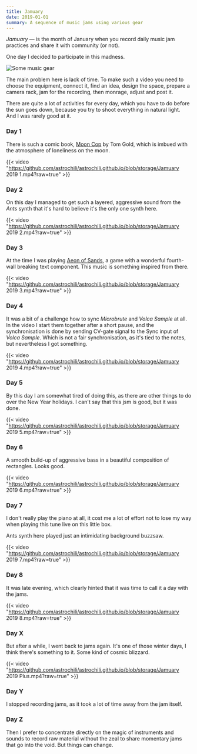 ```yaml
---
title: Jamuary
date: 2019-01-01
summary: A sequence of music jams using various gear
---
```


*Jamuary* — is the month of January when you record daily music jam practices and share it with community (or not).

One day I decided to participate in this madness.

![Some music gear](jamuary.jpg)

The main problem here is lack of time. To make such a video you need to choose the equipment, connect it, find an idea, design the space, prepare a camera rack, jam for the recording, then monrage, adjust and post it.

There are quite a lot of activities for every day, which you have to do before the sun goes down, because you try to shoot everything in natural light. And I was rarely good at it.

### Day 1

There is such a comic book, [Moon Cop](https://www.tomgauld.com/comic-books-v2) by Tom Gold, which is imbued with the atmosphere of loneliness on the moon.

{{< video "https://github.com/astrochili/astrochili.github.io/blob/storage/Jamuary 2019 1.mp4?raw=true" >}}

### Day 2

On this day I managed to get such a layered, aggressive sound from the *Ants* synth that it's hard to believe it's the only one synth here.

{{< video "https://github.com/astrochili/astrochili.github.io/blob/storage/Jamuary 2019 2.mp4?raw=true" >}}

### Day 3

At the time I was playing [Aeon of Sands](https://www.aeonofsands.com), a game with a wonderful fourth-wall breaking text component. This music is something inspired from there.

{{< video "https://github.com/astrochili/astrochili.github.io/blob/storage/Jamuary 2019 3.mp4?raw=true" >}}

### Day 4

It was a bit of a challenge how to sync *Microbrute* and *Volca Sample* at all. In the video I start them together after a short pause, and the synchronisation is done by sending CV-gate signal to the Sync input of *Volca Sample*. Which is not a fair synchronisation, as it's tied to the notes, but nevertheless I got something.

{{< video "https://github.com/astrochili/astrochili.github.io/blob/storage/Jamuary 2019 4.mp4?raw=true" >}}

### Day 5

By this day I am somewhat tired of doing this, as there are other things to do over the New Year holidays. I can't say that this jsm is good, but it was done.

{{< video "https://github.com/astrochili/astrochili.github.io/blob/storage/Jamuary 2019 5.mp4?raw=true" >}}

### Day 6

A smooth build-up of aggressive bass in a beautiful composition of rectangles. Looks good.

{{< video "https://github.com/astrochili/astrochili.github.io/blob/storage/Jamuary 2019 6.mp4?raw=true" >}}

### Day 7

I don't really play the piano at all, it cost me a lot of effort not to lose my way when playing this tune live on this little box.

Ants synth here played just an intimidating background buzzsaw.

{{< video "https://github.com/astrochili/astrochili.github.io/blob/storage/Jamuary 2019 7.mp4?raw=true" >}}

### Day 8

It was late evening, which clearly hinted that it was time to call it a day with the jams.

{{< video "https://github.com/astrochili/astrochili.github.io/blob/storage/Jamuary 2019 8.mp4?raw=true" >}}

### Day X

But after a while, I went back to jams again. It's one of those winter days, I think there's something to it. Some kind of cosmic blizzard.

{{< video "https://github.com/astrochili/astrochili.github.io/blob/storage/Jamuary 2019 Plus.mp4?raw=true" >}}

### Day Y

I stopped recording jams, as it took a lot of time away from the jam itself.

### Day Z

Then I prefer to concentrate directly on the magic of instruments and sounds to record raw material without the zeal to share momentary jams that go into the void. But things can change.
